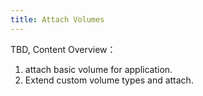 ```yaml
---
title: Attach Volumes
---
```


TBD, Content Overview：

1. attach basic volume for application.
2. Extend custom volume types and attach.